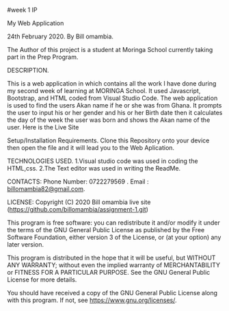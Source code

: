 #week 1 IP

My Web Application

24th February 2020.
By Bill omambia.

The Author of this project is a student at Moringa School currently taking part in the Prep Program.

DESCRIPTION. 

This is a web application in which contains all the work I have done during my second week of learning at MORINGA School. It used Javascript, Bootstrap, and HTML coded from Visual Studio Code. The web application is used to find the users Akan name if he or she was from Ghana. It prompts the user to input his or her gender and his or her Birth date then it calculates the day of the week the user was born and shows the Akan name of the user. Here is the Live Site

Setup/Installation Requirements.
Clone this Repository onto your device then open the file and it will lead you to the Web Aplication.

TECHNOLOGIES USED.
1.Visual studio code was used in coding the HTML,css.
2.The Text editor was used in writing the ReadMe.

CONTACTS: 
         Phone Number: 0722279569 .
         Email : billomambia82@gmail.com.
         

LICENSE:
        Copyright (C) 2020  Bill omambia
live site (https://github.com/billomambia/assignment-1.git)

This program is free software: you can redistribute it and/or modify
it under the terms of the GNU General Public License as published by
the Free Software Foundation, either version 3 of the License, or
(at your option) any later version.

This program is distributed in the hope that it will be useful,
but WITHOUT ANY WARRANTY; without even the implied warranty of
MERCHANTABILITY or FITNESS FOR A PARTICULAR PURPOSE.  See the
GNU General Public License for more details.

You should have received a copy of the GNU General Public License
along with this program.  If not, see <https://www.gnu.org/licenses/>.
